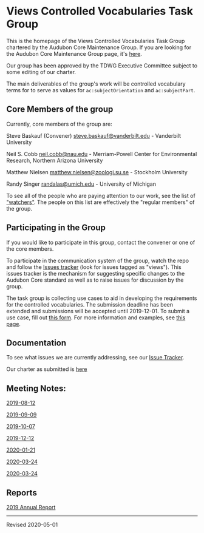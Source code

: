 # Views Controlled Vocabularies Task Group

This is the homepage of the Views Controlled Vocabularies Task Group chartered by the Audubon Core Maintenance Group.  If you are looking for the Audubon Core Maintenance Group page, it's [here](https://github.com/tdwg/ac/blob/master/README.md).

Our group has been approved by the TDWG Executive Committee subject to some editing of our charter.

The main deliverables of the group's work will be controlled vocabulary terms for to serve as values for `ac:subjectOrientation` and `ac:subjectPart`.  

## Core Members of the group

Currently, core members of the group are:

Steve Baskauf (Convener) [steve.baskauf@vanderbilt.edu](mailto:steve.baskauf@vanderbilt.edu) - Vanderbilt University

Neil S. Cobb [neil.cobb@nau.edu](mailto:neil.cobb@nau.edu) - Merriam-Powell Center for Environmental Research, Northern Arizona University

Matthew Nielsen [matthew.nielsen@zoologi.su.se](mailto:matthew.nielsen@zoologi.su.se) - Stockholm University

Randy Singer [randalas@umich.edu](mailto:randalas@umich.edu) - University of Michigan

To see all of the people who are paying attention to our work, see the list of ["watchers"](https://github.com/tdwg/ac/watchers).  The people on this list are effectively the "regular members" of the group.

## Participating in the Group

If you would like to participate in this group, contact the convener or one of the core members.  

To participate in the communication system of the group, watch the repo and follow the [Issues tracker](https://github.com/tdwg/ac/issues) (look for issues tagged as "views").  This issues tracker is the mechanism for suggesting specific changes to the Audubon Core standard as well as to raise issues for discussion by the group.

The task group is collecting use cases to aid in developing the requirements for the controlled vocabularies.  The submission deadline has been extended and submissions will be accepted until 2019-12-01.  To submit a use case, fill out [this form](https://docs.google.com/forms/d/e/1FAIpQLSdR7fsy7DbdBT2jflQ-3NEbtYKYnO2Hq3x24RDxw3D0PbcYDQ/viewform?usp=sf_link).  For more information and examples, see [this page](use-case-examples.md).

## Documentation

To see what issues we are currently addressing, see our [Issue Tracker](https://github.com/tdwg/ac/issues).  

Our charter as submitted is [here](https://github.com/tdwg/ac/blob/master/views/views-tg-draft-charter-2019-09-23.pdf)

## Meeting Notes:

[2019-08-12](historical/vcv-notes-2019-08-12.pdf)

[2019-09-09](historical/vcv-notes-2019-09-09.pdf)

[2019-10-07](historical/vcv-notes-2019-10-07.pdf)

[2019-12-12](historical/vcv-notes-2019-12-12.pdf)

[2020-01-21](historical/vcv-notes-2020-01-21.pdf)

[2020-03-24](historical/vcv-notes-2020-03-24.pdf)

[2020-03-24](historical/vcv-notes-2020-04-28.pdf)

## Reports

[2019 Annual Report](historical/vtg-2019-annual-report.md)

---
Revised 2020-05-01
